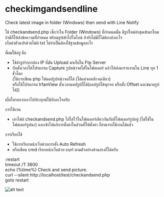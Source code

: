 # checkimgandsendline
Check latest image in folder (Windows) then send with Line Notify

ใช้ checkandsend.php เช็กว่าใน Folder (Windows) ที่กำหนดนั้น มีรูปใหม่ล่าสุดเข้ามาไหม<br/>
ถ้ามีก็ให้ส่งข้อความที่กำหนด พร้อมรูปเข้าไปในไลน์ ถ้ายังไม่มีก็ไม่ต้องส่งอะไร<br/>
เก็บค่าตัวแปรด้วยไฟล์ txt ไม่จำเป็นต้องใช้ฐานข้อมูลอะไร<br/>

ที่ผมใช้อยู่ คือ 
- ใช้ส่งรูปจากกล้อง IP ที่มัน Upload มาเก็บใน Ftp Server 
- กับตั้งเวลาให้โปรแกรม Capture รูปหน้าจอใส่ในโฟลเดอร์ แล้วให้ส่งมารายงานใน Line ทุก 1 ชั่วโมง<br/>
(ใช้การเขียน php ให้แคปรูปหน้าจอก็ได้ (ได้แค่จอหลักจอเดียว)<br/>
หรือใช้โปรแกรม IrfanView ตั้งเวลาแคปรูปก็ได้(แคปรูปได้ทุกจอ หรือตั้ง Offset และขนาดรูปได้))

เผื่อใครอยากเอาไปประยุกต์ใช้กับอะไรครับ

การใช้งาน
- เอาไฟล์ checkandsend.php ไปใส่ไว้ในโฟลเดอร์เดียวกันกับที่โฟลเดอร์รูปอยู่ (ไม่ใช่ในโฟลเดอร์รูปนะ) และเข้าไปแก้การตั้งค่าในส่วนที่ให้ตั้งค่า ก็สามารถใช้งานได้แล้ว

การเรียกใช้
- ใช้การเรียกหน้าเว็บด้วยการตั้ง Auto Refresh 
- หรือเขียน cmd เรียกหน้าเว็บด้วย curl ตามตัวอย่างด้านล่างก็ได้ครับ

:restart<br/>
timeout /T 3600<br/>
echo (%time%) Check and send picture.<br/>
curl --silent http://localhost/test/checkandsend.php<br/>
goto restart<br/>

![alt text](https://raw.githubusercontent.com/superogira/checkimgandsendline/master/checkimgandsendline_readme.jpg)
